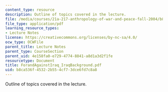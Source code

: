 ```yaml
---
content_type: resource
description: Outline of topics covered in the lecture.
file: /media/courses/21a-217-anthropology-of-war-and-peace-fall-2004/b8ca536f45322b554cf73dce6fd7c8a8_ForandAgainstIraq_IraqBackground.pdf
file_type: application/pdf
learning_resource_types:
- Lecture Notes
license: https://creativecommons.org/licenses/by-nc-sa/4.0/
ocw_type: OCWFile
parent_title: Lecture Notes
parent_type: CourseSection
parent_uid: 4e158fa0-e729-4774-8841-a8d1a3d2f1fe
resourcetype: Document
title: ForandAgainstIraq_IraqBackground.pdf
uid: b8ca536f-4532-2b55-4cf7-3dce6fd7c8a8
---
```

Outline of topics covered in the lecture.